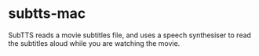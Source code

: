 subtts-mac
==========

SubTTS reads a movie subtitles file, and uses a speech synthesiser to read the subtitles aloud while you are watching the movie. 